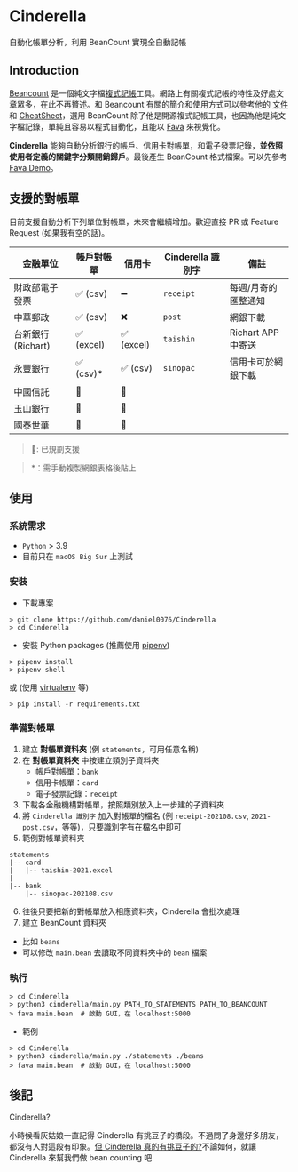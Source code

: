 Cinderella
===
自動化帳單分析，利用 BeanCount 實現全自動記帳

## Introduction

[Beancount](https://github.com/beancount/beancount) 是一個純文字檔[複式記帳](https://zh.wikipedia.org/wiki/复式簿记)工具。網路上有關複式記帳的特性及好處文章眾多，在此不再贅述。和 Beancount 有關的簡介和使用方式可以參考他的 [文件](https://beancount.github.io/docs/) 和 [CheatSheet](https://beancount.github.io/docs/beancount_cheat_sheet.html)，選用 BeanCount 除了他是開源複式記帳工具，也因為他是純文字檔記錄，單純且容易以程式自動化，且能以 [Fava](https://github.com/beancount/fava) 來視覺化。

**Cinderella** 能夠自動分析銀行的帳戶、信用卡對帳單，和電子發票記錄，**並依照使用者定義的關鍵字分類開銷歸戶**。最後產生 BeanCount 格式檔案。可以先參考 [Fava Demo](https://fava.pythonanywhere.com)。

## 支援的對帳單

目前支援自動分析下列單位對帳單，未來會繼續增加。歡迎直接 PR 或 Feature Request (如果我有空的話)。

| 金融單位         | 帳戶對帳單  | 信用卡     | Cinderella 識別字  | 備註 |
| -----------     | ----------- | ----------- | ----------- | ----------- |
| 財政部電子發票    | ✅ (csv)  |➖         | `receipt`         | 每週/月寄的匯整通知  |
| 中華郵政         | ✅ (csv)  |❌         | `post`            | 網銀下載           |   
| 台新銀行(Richart)| ✅ (excel)|✅ (excel) | `taishin`         | Richart APP 中寄送 |
| 永豐銀行         | ✅ (csv)* |✅ (csv)   | `sinopac`         | 信用卡可於網銀下載   |
| 中國信託         | 🚀        |🚀         |                   |                   |
| 玉山銀行         | 🚀        |🚀         |                   |                   |
| 國泰世華         | 🚀        |🚀         |                   |                   |

> 🚀: 已規劃支援

> *：需手動複製網銀表格後貼上


## 使用

### 系統需求

+ `Python`  > 3.9
+ 目前只在 `macOS Big Sur` 上測試

### 安裝

+ 下載專案
```
> git clone https://github.com/daniel0076/Cinderella
> cd Cinderella
```

+ 安裝 Python packages (推薦使用 [pipenv](https://pipenv.pypa.io/en/latest/))

```
> pipenv install
> pipenv shell
```
或 (使用 [virtualenv](https://virtualenv.pypa.io/en/latest/) 等)
```
> pip install -r requirements.txt
```

### 準備對帳單

1. 建立 **對帳單資料夾** (例 `statements`，可用任意名稱)
2. 在 **對帳單資料夾** 中按建立類別子資料夾
    + 帳戶對帳單：`bank`
    + 信用卡帳單：`card`
    + 電子發票記錄：`receipt`
3. 下載各金融機構對帳單，按照類別放入上一步建的子資料夾
4. 將 `Cinderella 識別字` 加入對帳單的檔名 (例 `receipt-202108.csv`, `2021-post.csv`，等等)，只要識別字有在檔名中即可
5. 範例對帳單資料夾
```
statements
|-- card
|   |-- taishin-2021.excel
|
|-- bank
    |-- sinopac-202108.csv
```

6. 往後只要把新的對帳單放入相應資料夾，Cinderella 會批次處理
7. 建立 BeanCount 資料夾
 + 比如 `beans`
 + 可以修改 `main.bean` 去讀取不同資料夾中的 `bean` 檔案
   
### 執行

```
> cd Cinderella
> python3 cinderella/main.py PATH_TO_STATEMENTS PATH_TO_BEANCOUNT
> fava main.bean  # 啟動 GUI，在 localhost:5000
```
+ 範例


```
> cd Cinderella
> python3 cinderella/main.py ./statements ./beans
> fava main.bean  # 啟動 GUI，在 localhost:5000
```

## 後記

Cinderella?

小時候看灰姑娘一直記得 Cinderella 有挑豆子的橋段。不過問了身邊好多朋友，都沒有人對這段有印象。[但 Cinderella 真的有挑豆子的?](https://sites.pitt.edu/~dash/grimm021.html)不論如何，就讓 Cinderella 來幫我們做 bean counting 吧
